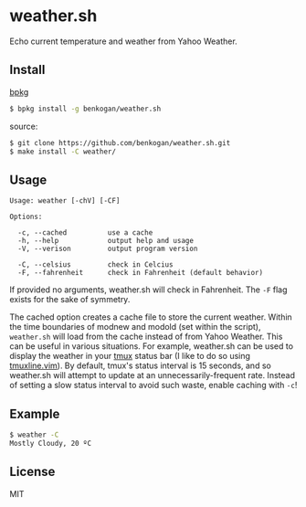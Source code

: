 weather.sh
==========

Echo current temperature and weather from Yahoo Weather.

Install
-------

[bpkg](https://github.com/bpkg/bpkg)

```sh
$ bpkg install -g benkogan/weather.sh
```

source:

```sh
$ git clone https://github.com/benkogan/weather.sh.git
$ make install -C weather/
```

Usage
-----

```
Usage: weather [-chV] [-CF]

Options:

  -c, --cached          use a cache
  -h, --help            output help and usage
  -V, --verison         output program version

  -C, --celsius         check in Celcius
  -F, --fahrenheit      check in Fahrenheit (default behavior)
```

If provided no arguments, weather.sh will check in Fahrenheit. The `-F` flag exists for the sake of symmetry.

The cached option creates a cache file to store the current weather. Within the time boundaries of modnew and modold (set within the script), `weather.sh` will load from the cache instead of from Yahoo Weather. This can be useful in various situations. For example, weather.sh can be used to display the weather in your [tmux][t] status bar (I like to do so using [tmuxline.vim][tl]). By default, tmux's status interval is 15 seconds, and so weather.sh will attempt to update at an unnecessarily-frequent rate. Instead of setting a slow status interval to avoid such waste, enable caching with `-c`!

[t]: http://tmux.sourceforge.net/
[tl]:  https://github.com/edkolev/tmuxline.vim

Example
-------

```sh
$ weather -C
Mostly Cloudy, 20 ºC
```

License
-------

MIT
